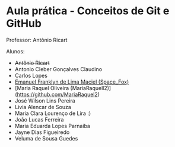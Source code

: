 # Aula prática - Conceitos de Git e GitHub

Professor: Antônio Ricart

Alunos:
- ~~Antônio Ricart~~
- Antonio Cleber Gonçalves Claudino
- Carlos Lopes
- [Emanuel Franklyn de Lima Maciel (Space_Fox)](https://github.com/emanuelfranklyn)
- [Maria Raquel Oliveira (MariaRaquell2)] (https://github.com/MariaRaquel2)
- José Wilson Lins Pereira
- Livia Alencar de Souza
- Maria Clara Lourenço de Lira :)
- João Lucas Ferreira
- Maria Eduarda Lopes Parnaiba
- Jayne Dias Figueiredo
- Veluma de Sousa Guedes